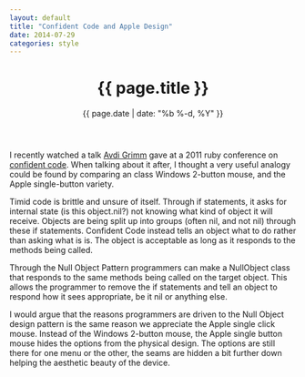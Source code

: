 ```yaml
---
layout: default
title: "Confident Code and Apple Design"
date: 2014-07-29
categories: style
---
```


<header class="post-header">
<h1>{{ page.title }}</h1>
<p class="meta">{{ page.date | date: "%b %-d, %Y" }}</p>
</header>

<article class="post-content">
<p>
I recently watched a talk <a href="https://twitter.com/avdi" target=_blank>Avdi Grimm</a> gave at a 2011 ruby conference on <a href="http://www.youtube.com/watch?v=T8J0j2xJFgQ" target=_blank>confident code</a>. When talking about it after, I thought a very useful analogy could be found by comparing an class Windows 2-button mouse, and the Apple single-button variety.</p>
<p>
Timid code is brittle and unsure of itself. Through if statements, it asks for internal state (is this object.nil?) not knowing what kind of object it will receive. Objects are being split up into groups (often nil, and not nil) through these if statements. Confident Code instead tells an object what to do rather than asking what is is. The object is acceptable as long as it responds to the methods being called.</p>
<p>Through the Null Object Pattern programmers can make a NullObject class that responds to the same methods being called on the target object. This allows the programmer to remove the if statements and tell an object to respond how it sees appropriate, be it nil or anything else.</p>
<p>I would argue that the reasons programmers are driven to the Null Object design pattern is the same reason we appreciate the Apple single click mouse. Instead of the Windows 2-button mouse, the Apple single button mouse hides the options from the physical design. The options are still there for one menu or the other, the seams are hidden a bit further down helping the aesthetic beauty of the device.</p>
